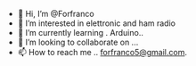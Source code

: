 - 👋 Hi, I’m @Forfranco
- 👀 I’m interested in elettronic and ham radio
- 🌱 I’m currently learning . Arduino..
- 💞️ I’m looking to collaborate on ...
- 📫 How to reach me .. forfranco5@gmail.com.

<!---
Forfranco/Forfranco is a ✨ special ✨ repository because its `README.md` (this file) appears on your GitHub profile.
You can click the Preview link to take a look at your changes.
--->
